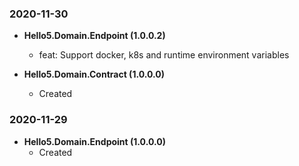 ### 2020-11-30
* **Hello5.Domain.Endpoint (1.0.0.2)**
  * feat: Support docker, k8s and runtime environment variables
  
* **Hello5.Domain.Contract (1.0.0.0)**
  * Created

### 2020-11-29
* **Hello5.Domain.Endpoint (1.0.0.0)**
  * Created